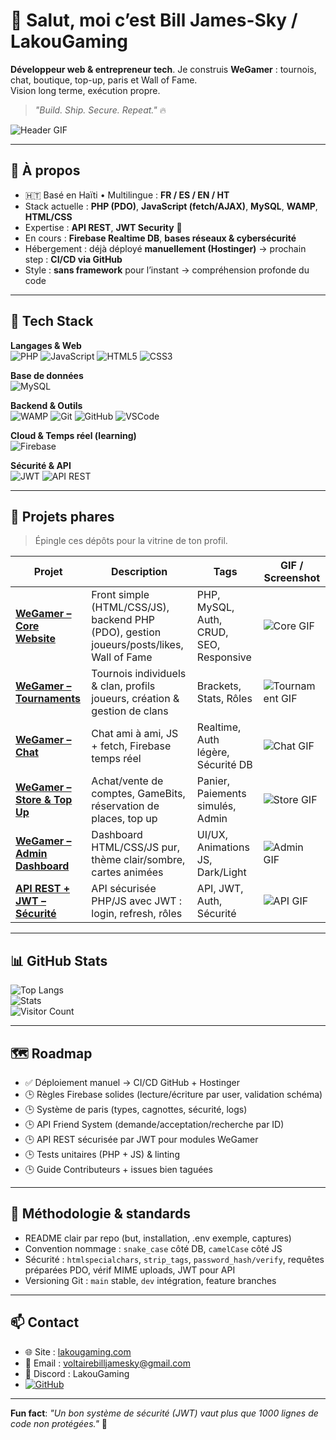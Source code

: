 
# 👋 Salut, moi c’est **Bill James-Sky / LakouGaming**

**Développeur web & entrepreneur tech**. Je construis **WeGamer** : tournois, chat, boutique, top-up, paris et Wall of Fame.  
Vision long terme, exécution propre.  

> *"Build. Ship. Secure. Repeat."* 🔥

![Header GIF](https://media.giphy.com/media/l41lFw057lAJQMwg0/giphy.gif) <!-- Remplace par ton GIF réel -->

---

## 🚀 À propos

- 🇭🇹 Basé en Haïti • Multilingue : **FR / ES / EN / HT**  
- Stack actuelle : **PHP (PDO)**, **JavaScript (fetch/AJAX)**, **MySQL**, **WAMP**, **HTML/CSS**  
- Expertise : **API REST**, **JWT Security** 🔐  
- En cours : **Firebase Realtime DB**, **bases réseaux & cybersécurité**  
- Hébergement : déjà déployé **manuellement (Hostinger)** → prochain step : **CI/CD via GitHub**  
- Style : **sans framework** pour l’instant → compréhension profonde du code  

---

## 🧰 Tech Stack

**Langages & Web**  
![PHP](https://img.shields.io/badge/PHP-777BB4?logo=php&logoColor=white) ![JavaScript](https://img.shields.io/badge/JavaScript-F7DF1E?logo=javascript&logoColor=black) ![HTML5](https://img.shields.io/badge/HTML5-E34F26?logo=html5&logoColor=white) ![CSS3](https://img.shields.io/badge/CSS3-1572B6?logo=css3&logoColor=white)

**Base de données**  
![MySQL](https://img.shields.io/badge/MySQL-4479A1?logo=mysql&logoColor=white)

**Backend & Outils**  
![WAMP](https://img.shields.io/badge/WAMP-FC6D26?logo=serverless&logoColor=white) ![Git](https://img.shields.io/badge/Git-F05032?logo=git&logoColor=white) ![GitHub](https://img.shields.io/badge/GitHub-181717?logo=github&logoColor=white) ![VSCode](https://img.shields.io/badge/VS%20Code-007ACC?logo=visual-studio-code&logoColor=white)

**Cloud & Temps réel (learning)**  
![Firebase](https://img.shields.io/badge/Firebase-FFCA28?logo=firebase&logoColor=black)

**Sécurité & API**  
![JWT](https://img.shields.io/badge/JWT-000000?logo=jsonwebtokens&logoColor=white) ![API REST](https://img.shields.io/badge/API%20REST-005571?logo=fastapi&logoColor=white)

---

## 📌 Projets phares

> Épingle ces dépôts pour la vitrine de ton profil.

| Projet | Description | Tags | GIF / Screenshot |
|--------|-------------|------|-----------------|
| **[WeGamer – Core Website](https://github.com/self-007/WeGamer-Core)** | Front simple (HTML/CSS/JS), backend PHP (PDO), gestion joueurs/posts/likes, Wall of Fame | PHP, MySQL, Auth, CRUD, SEO, Responsive | ![Core GIF](https://media.giphy.com/media/3o7TKtnuHOHHUjR38Y/giphy.gif) |
| **[WeGamer – Tournaments](https://github.com/self-007/WeGamer-Tournaments)** | Tournois individuels & clan, profils joueurs, création & gestion de clans | Brackets, Stats, Rôles | ![Tournament GIF](https://media.giphy.com/media/l41lFw057lAJQMwg0/giphy.gif) |
| **[WeGamer – Chat](https://github.com/self-007/WeGamer-Chat)** | Chat ami à ami, JS + fetch, Firebase temps réel | Realtime, Auth légère, Sécurité DB | ![Chat GIF](https://media.giphy.com/media/3o6ZsXNs8D8Om8Yk6A/giphy.gif) |
| **[WeGamer – Store & Top Up](https://github.com/self-007/WeGamer-Store)** | Achat/vente de comptes, GameBits, réservation de places, top up | Panier, Paiements simulés, Admin | ![Store GIF](https://media.giphy.com/media/xT0GqzGtS6LhwIkgvG/giphy.gif) |
| **[WeGamer – Admin Dashboard](https://github.com/self-007/WeGamer-Admin)** | Dashboard HTML/CSS/JS pur, thème clair/sombre, cartes animées | UI/UX, Animations JS, Dark/Light | ![Admin GIF](https://media.giphy.com/media/26tPplGWjN0xLybiU/giphy.gif) |
| **[API REST + JWT – Sécurité](https://github.com/self-007/WeGamer-API)** | API sécurisée PHP/JS avec JWT : login, refresh, rôles | API, JWT, Auth, Sécurité | ![API GIF](https://media.giphy.com/media/3o7aD6W0iJ3fq1HWW0/giphy.gif) |

---

## 📊 GitHub Stats

![Top Langs](https://github-readme-stats.vercel.app/api/top-langs/?username=self-007&layout=compact&theme=radical)  
![Stats](https://github-readme-stats.vercel.app/api?username=self-007&show_icons=true&theme=radical)  
![Visitor Count](https://profile-counter.glitch.me/self-007/count.svg)

---

## 🗺️ Roadmap

- ✅ Déploiement manuel → CI/CD GitHub + Hostinger  
- 🕒 Règles Firebase solides (lecture/écriture par user, validation schéma)  
- 🕒 Système de paris (types, cagnottes, sécurité, logs)  
- 🕒 API Friend System (demande/acceptation/recherche par ID)  
- 🕒 API REST sécurisée par JWT pour modules WeGamer  
- 🕒 Tests unitaires (PHP + JS) & linting  
- 🕒 Guide Contributeurs + issues bien taguées  

---

## 📖 Méthodologie & standards

- README clair par repo (but, installation, .env exemple, captures)  
- Convention nommage : `snake_case` côté DB, `camelCase` côté JS  
- Sécurité : `htmlspecialchars`, `strip_tags`, `password_hash/verify`, requêtes préparées PDO, vérif MIME uploads, JWT pour API  
- Versioning Git : `main` stable, `dev` intégration, feature branches  

---

## 📫 Contact

- 🌐 Site : [lakougaming.com](https://lakougaming.com)  
- 📧 Email : [voltairebilljamesky@gmail.com](mailto:voltairebilljamesky@gmail.com)  
- 💬 Discord : LakouGaming  
- [![GitHub](https://img.shields.io/badge/GitHub-181717?logo=github&logoColor=white)](https://github.com/self-007)

---

**Fun fact**: *"Un bon système de sécurité (JWT) vaut plus que 1000 lignes de code non protégées."* 🔐

<!--
**self-007/self-007** is a ✨ _special_ ✨ repository because its `README.md` (this file) appears on your GitHub profile.

Here are some ideas to get you started:

- 🔭 I’m currently working on ...
- 🌱 I’m currently learning ...
- 👯 I’m looking to collaborate on ...
- 🤔 I’m looking for help with ...
- 💬 Ask me about ...
- 📫 How to reach me: ...
- 😄 Pronouns: ...
- ⚡ Fun fact: ...
-->
